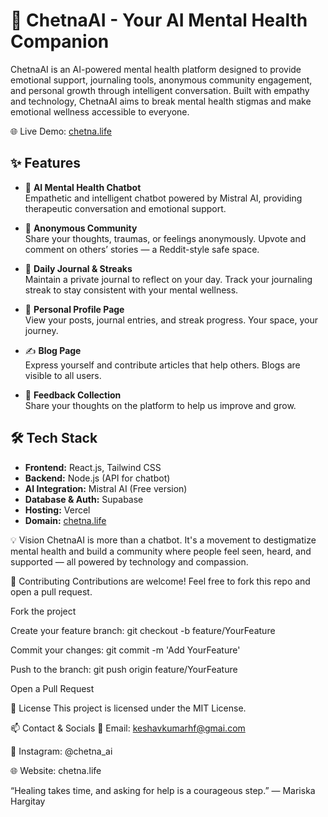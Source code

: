 # 🌸 ChetnaAI - Your AI Mental Health Companion

ChetnaAI is an AI-powered mental health platform designed to provide emotional support, journaling tools, anonymous community engagement, and personal growth through intelligent conversation. Built with empathy and technology, ChetnaAI aims to break mental health stigmas and make emotional wellness accessible to everyone.

🌐 Live Demo: [chetna.life](https://chetna.life)

## ✨ Features

- 🤖 **AI Mental Health Chatbot**  
  Empathetic and intelligent chatbot powered by Mistral AI, providing therapeutic conversation and emotional support.

- 🧠 **Anonymous Community**  
  Share your thoughts, traumas, or feelings anonymously. Upvote and comment on others’ stories — a Reddit-style safe space.

- 📓 **Daily Journal & Streaks**  
  Maintain a private journal to reflect on your day. Track your journaling streak to stay consistent with your mental wellness.

- 👤 **Personal Profile Page**  
  View your posts, journal entries, and streak progress. Your space, your journey.

- ✍️ **Blog Page**  
  Express yourself and contribute articles that help others. Blogs are visible to all users.

- 💬 **Feedback Collection**  
  Share your thoughts on the platform to help us improve and grow.

## 🛠️ Tech Stack

- **Frontend:** React.js, Tailwind CSS
- **Backend:** Node.js (API for chatbot)
- **AI Integration:** Mistral AI (Free version)
- **Database & Auth:** Supabase
- **Hosting:** Vercel
- **Domain:** [chetna.life](https://chetna.life)


💡 Vision
ChetnaAI is more than a chatbot. It's a movement to destigmatize mental health and build a community where people feel seen, heard, and supported — all powered by technology and compassion.

🤝 Contributing
Contributions are welcome! Feel free to fork this repo and open a pull request.

Fork the project

Create your feature branch: git checkout -b feature/YourFeature

Commit your changes: git commit -m 'Add YourFeature'

Push to the branch: git push origin feature/YourFeature

Open a Pull Request

📜 License
This project is licensed under the MIT License.

📫 Contact & Socials
📧 Email: keshavkumarhf@gmai.com

📸 Instagram: @chetna_ai

🌐 Website: chetna.life

“Healing takes time, and asking for help is a courageous step.” — Mariska Hargitay
